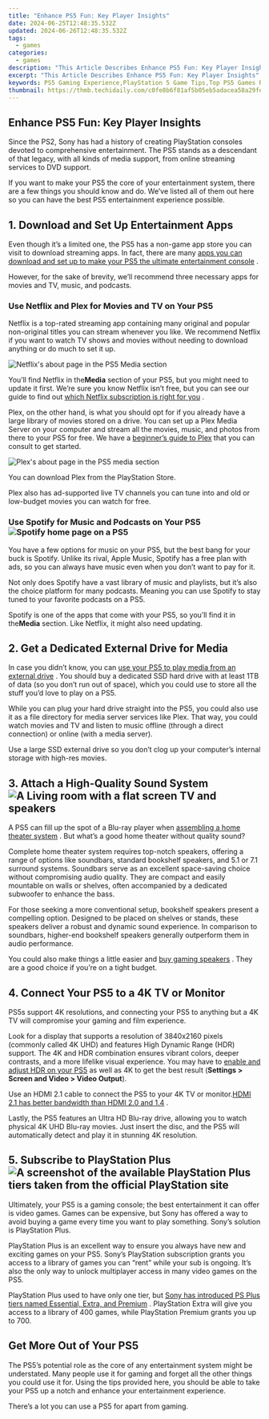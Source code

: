 ```yaml
---
title: "Enhance PS5 Fun: Key Player Insights"
date: 2024-06-25T12:48:35.532Z
updated: 2024-06-26T12:48:35.532Z
tags:
  - games
categories:
  - games
description: "This Article Describes Enhance PS5 Fun: Key Player Insights"
excerpt: "This Article Describes Enhance PS5 Fun: Key Player Insights"
keywords: PS5 Gaming Experience,PlayStation 5 Game Tips,Top PS5 Games Review,PS5 Controller Features,Playstation 5 Console Benefits,PS5 Multiplayer Gaming,PlayStation 5 Game DLC Content
thumbnail: https://thmb.techidaily.com/c0fe8b6f81af5b05eb5adacea58a29fe6fd2f271b6a687457517f15534dc6b13.jpg
---
```


## Enhance PS5 Fun: Key Player Insights

 Since the PS2, Sony has had a history of creating PlayStation consoles devoted to comprehensive entertainment. The PS5 stands as a descendant of that legacy, with all kinds of media support, from online streaming services to DVD support.

 If you want to make your PS5 the core of your entertainment system, there are a few things you should know and do. We’ve listed all of them out here so you can have the best PS5 entertainment experience possible.

## 1\. Download and Set Up Entertainment Apps

 Even though it’s a limited one, the PS5 has a non-game app store you can visit to download streaming apps. In fact, there are many [apps you can download and set up to make your PS5 the ultimate entertainment console](https://www.makeuseof.com/ps5-apps-to-make-entertainment-system/) .

 However, for the sake of brevity, we’ll recommend three necessary apps for movies and TV, music, and podcasts.

### Use Netflix and Plex for Movies and TV on Your PS5

 Netflix is a top-rated streaming app containing many original and popular non-original titles you can stream whenever you like. We recommend Netflix if you want to watch TV shows and movies without needing to download anything or do much to set it up.

![Netflix's about page in the PS5 Media section](https://static1.makeuseofimages.com/wordpress/wp-content/uploads/2023/07/netflix-s-about-page-in-the-ps5-media-section.JPG)

 You’ll find Netflix in the**Media** section of your PS5, but you might need to update it first. We’re sure you know Netflix isn’t free, but you can see our guide to find out [which Netflix subscription is right for you](https://www.makeuseof.com/best-netflix-subscription-plan/) .

 Plex, on the other hand, is what you should opt for if you already have a large library of movies stored on a drive. You can set up a Plex Media Server on your computer and stream all the movies, music, and photos from there to your PS5 for free. We have a [beginner’s guide to Plex](https://www.makeuseof.com/what-is-plex-a-beginners-guide/) that you can consult to get started.

![Plex's about page in the PS5 media section](https://static1.makeuseofimages.com/wordpress/wp-content/uploads/2023/07/plex-s-about-page-in-the-ps5-media-section.JPG)

You can download Plex from the PlayStation Store.

 Plex also has ad-supported live TV channels you can tune into and old or low-budget movies you can watch for free.

### Use Spotify for Music and Podcasts on Your PS5 ![Spotify home page on a PS5](https://static1.makeuseofimages.com/wordpress/wp-content/uploads/2023/07/spotify-home-page-on-a-ps5.JPG)

 You have a few options for music on your PS5, but the best bang for your buck is Spotify. Unlike its rival, Apple Music, Spotify has a free plan with ads, so you can always have music even when you don’t want to pay for it.

 Not only does Spotify have a vast library of music and playlists, but it’s also the choice platform for many podcasts. Meaning you can use Spotify to stay tuned to your favorite podcasts on a PS5.

 Spotify is one of the apps that come with your PS5, so you’ll find it in the**Media** section. Like Netflix, it might also need updating.

## 2\. Get a Dedicated External Drive for Media

 In case you didn’t know, you can [use your PS5 to play media from an external drive](https://www.makeuseof.com/how-to-access-media-from-usb-drive-on-ps5/) . You should buy a dedicated SSD hard drive with at least 1TB of data (so you don’t run out of space), which you could use to store all the stuff you’d love to play on a PS5.

 While you can plug your hard drive straight into the PS5, you could also use it as a file directory for media server services like Plex. That way, you could watch movies and TV and listen to music offline (through a direct connection) or online (with a media server).

 Use a large SSD external drive so you don’t clog up your computer’s internal storage with high-res movies.

## 3\. Attach a High-Quality Sound System ![A Living room with a flat screen TV and speakers](https://static1.makeuseofimages.com/wordpress/wp-content/uploads/2023/07/a-living-room-with-a-flat-screen-tv-and-speakers.jpg)

 A PS5 can fill up the spot of a Blu-ray player when [assembling a home theater system](https://www.makeuseof.com/home-theater-essential-products/) . But what’s a good home theater without quality sound?

 Complete home theater system requires top-notch speakers, offering a range of options like soundbars, standard bookshelf speakers, and 5.1 or 7.1 surround systems. Soundbars serve as an excellent space-saving choice without compromising audio quality. They are compact and easily mountable on walls or shelves, often accompanied by a dedicated subwoofer to enhance the bass.

 For those seeking a more conventional setup, bookshelf speakers present a compelling option. Designed to be placed on shelves or stands, these speakers deliver a robust and dynamic sound experience. In comparison to soundbars, higher-end bookshelf speakers generally outperform them in audio performance.

 You could also make things a little easier and [buy gaming speakers](https://www.makeuseof.com/best-pc-gaming-speakers/) . They are a good choice if you’re on a tight budget.

## 4\. Connect Your PS5 to a 4K TV or Monitor

 PS5s support 4K resolutions, and connecting your PS5 to anything but a 4K TV will compromise your gaming and film experience.

 Look for a display that supports a resolution of 3840x2160 pixels (commonly called 4K UHD) and features High Dynamic Range (HDR) support. The 4K and HDR combination ensures vibrant colors, deeper contrasts, and a more lifelike visual experience. You may have to [enable and adjust HDR on your PS5](https://www.makeuseof.com/how-to-adjust-ps5-hdr-settings/) as well as 4K to get the best result (**Settings > Screen and Video > Video Output**).

 Use an HDMI 2.1 cable to connect the PS5 to your 4K TV or monitor.[HDMI 2.1 has better bandwidth than HDMI 2.0 and 1.4](https://www.makeuseof.com/hdmi-21-vs-20-vs-14/) .

 Lastly, the PS5 features an Ultra HD Blu-ray drive, allowing you to watch physical 4K UHD Blu-ray movies. Just insert the disc, and the PS5 will automatically detect and play it in stunning 4K resolution.

## 5\. Subscribe to PlayStation Plus ![A screenshot of the available PlayStation Plus tiers taken from the official PlayStation site](https://static1.makeuseofimages.com/wordpress/wp-content/uploads/2023/06/playstation-plus.jpg)

 Ultimately, your PS5 is a gaming console; the best entertainment it can offer is video games. Games can be expensive, but Sony has offered a way to avoid buying a game every time you want to play something. Sony’s solution is PlayStation Plus.

 PlayStation Plus is an excellent way to ensure you always have new and exciting games on your PS5\. Sony’s PlayStation subscription grants you access to a library of games you can “rent” while your sub is ongoing. It’s also the only way to unlock multiplayer access in many video games on the PS5.

 PlayStation Plus used to have only one tier, but [Sony has introduced PS Plus tiers named Essential, Extra, and Premium](https://www.makeuseof.com/playstation-plus-essential-vs-extra-vs-premium/) . PlayStation Extra will give you access to a library of 400 games, while PlayStation Premium grants you up to 700.

## Get More Out of Your PS5

 The PS5’s potential role as the core of any entertainment system might be understated. Many people use it for gaming and forget all the other things you could use it for. Using the tips provided here, you should be able to take your PS5 up a notch and enhance your entertainment experience.

There’s a lot you can use a PS5 for apart from gaming.


<ins class="adsbygoogle"
     style="display:block"
     data-ad-format="autorelaxed"
     data-ad-client="ca-pub-7571918770474297"
     data-ad-slot="1223367746"></ins>



<ins class="adsbygoogle"
     style="display:block"
     data-ad-client="ca-pub-7571918770474297"
     data-ad-slot="8358498916"
     data-ad-format="auto"
     data-full-width-responsive="true"></ins>


